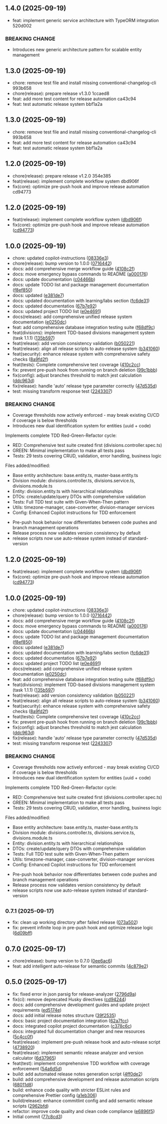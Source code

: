 ## 1.4.0 (2025-09-19)

- feat: implement generic service architecture with TypeORM integration 520d002

### BREAKING CHANGE

- Introduces new generic architecture pattern for scalable entity management

## 1.3.0 (2025-09-19)

- chore: remove test file and install missing conventional-changelog-cli 993b658
- chore(release): prepare release v1.3.0 1ccaed8
- feat: add more test content for release automation ca43c94
- feat: test automatic release system bbf1a2a

## 1.3.0 (2025-09-19)

- chore: remove test file and install missing conventional-changelog-cli 993b658
- feat: add more test content for release automation ca43c94
- feat: test automatic release system bbf1a2a

## 1.2.0 (2025-09-19)

- chore(release): prepare release v1.2.0 354e385
- feat(release): implement complete workflow system dbd906f
- fix(core): optimize pre-push hook and improve release automation cd94773

## 1.2.0 (2025-09-19)

- feat(release): implement complete workflow system ([dbd906f](https://github-privato/awesomecit/todo/commit/dbd906f))
- fix(core): optimize pre-push hook and improve release automation ([cd94773](https://github-privato/awesomecit/todo/commit/cd94773))

## 1.0.0 (2025-09-19)

- chore: updated copilot-instructions ([08336e3](https://github-privato/awesomecit/todo/commit/08336e3))
- chore(release): bump version to 1.0.0 ([0716442](https://github-privato/awesomecit/todo/commit/0716442))
- docs: add comprehensive merge workflow guide ([4108c2f](https://github-privato/awesomecit/todo/commit/4108c2f))
- docs: move emergency bypass commands to README ([a000176](https://github-privato/awesomecit/todo/commit/a000176))
- docs: update documentation ([c04466b](https://github-privato/awesomecit/todo/commit/c04466b))
- docs: update TODO list and package management documentation ([f8ef850](https://github-privato/awesomecit/todo/commit/f8ef850))
- docs: updated ([e381de7](https://github-privato/awesomecit/todo/commit/e381de7))
- docs: updated documentation with learning/labs section ([fc6de31](https://github-privato/awesomecit/todo/commit/fc6de31))
- docs: updated documentatios ([67b7e92](https://github-privato/awesomecit/todo/commit/67b7e92))
- docs: updated project TODO list ([e0e4691](https://github-privato/awesomecit/todo/commit/e0e4691))
- docs(release): add comprehensive unified release system documentation ([e0250dc](https://github-privato/awesomecit/todo/commit/e0250dc))
- feat: add comprehensive database integration testing suite ([f68df9c](https://github-privato/awesomecit/todo/commit/f68df9c))
- feat(divisions): implement TDD-based divisions management system (task 1.1.1) ([135b597](https://github-privato/awesomecit/todo/commit/135b597))
- feat(release): add version consistency validation ([b050221](https://github-privato/awesomecit/todo/commit/b050221))
- feat(release): align all release scripts to auto-release system ([b341060](https://github-privato/awesomecit/todo/commit/b341060))
- feat(security): enhance release system with comprehensive safety checks ([8a9fd2f](https://github-privato/awesomecit/todo/commit/8a9fd2f))
- feat(tests): Complete comprehensive test coverage ([410c2cc](https://github-privato/awesomecit/todo/commit/410c2cc))
- fix: prevent pre-push hook from running on branch deletion ([99c1bbb](https://github-privato/awesomecit/todo/commit/99c1bbb))
- fix(config): adjust branches threshold to match jest calculation ([ddc963d](https://github-privato/awesomecit/todo/commit/ddc963d))
- fix(release): handle 'auto' release type parameter correctly ([47d535d](https://github-privato/awesomecit/todo/commit/47d535d))
- test: missing transform response test ([2243307](https://github-privato/awesomecit/todo/commit/2243307))

### BREAKING CHANGE

- Coverage thresholds now actively enforced - may break existing CI/CD if coverage is below thresholds
- Introduces new dual identification system for entities (uuid + code)

Implements complete TDD Red-Green-Refactor cycle:

- RED: Comprehensive test suite created first (divisions.controller.spec.ts)
- GREEN: Minimal implementation to make all tests pass
- Tests: 29 tests covering CRUD, validation, error handling, business logic

Files added/modified:

- Base entity architecture: base.entity.ts, master-base.entity.ts
- Division module: divisions.controller.ts, divisions.service.ts, divisions.module.ts
- Entity: division.entity.ts with hierarchical relationships
- DTOs: create/update/query DTOs with comprehensive validation
- Tests: Full TDD test suite with Given-When-Then pattern
- Utils: timezone-manager, case-converter, division-manager services
- Config: Enhanced Copilot instructions for TDD enforcement

* Pre-push hook behavior now differentiates between
  code pushes and branch management operations
* Release process now validates version consistency by default
* release scripts now use auto-release system instead of standard-version

## 1.2.0 (2025-09-19)

- feat(release): implement complete workflow system ([dbd906f](https://github-privato/awesomecit/todo/commit/dbd906f))
- fix(core): optimize pre-push hook and improve release automation ([cd94773](https://github-privato/awesomecit/todo/commit/cd94773))

## 1.0.0 (2025-09-19)

- chore: updated copilot-instructions ([08336e3](https://github-privato/awesomecit/todo/commit/08336e3))
- chore(release): bump version to 1.0.0 ([0716442](https://github-privato/awesomecit/todo/commit/0716442))
- docs: add comprehensive merge workflow guide ([4108c2f](https://github-privato/awesomecit/todo/commit/4108c2f))
- docs: move emergency bypass commands to README ([a000176](https://github-privato/awesomecit/todo/commit/a000176))
- docs: update documentation ([c04466b](https://github-privato/awesomecit/todo/commit/c04466b))
- docs: update TODO list and package management documentation ([f8ef850](https://github-privato/awesomecit/todo/commit/f8ef850))
- docs: updated ([e381de7](https://github-privato/awesomecit/todo/commit/e381de7))
- docs: updated documentation with learning/labs section ([fc6de31](https://github-privato/awesomecit/todo/commit/fc6de31))
- docs: updated documentatios ([67b7e92](https://github-privato/awesomecit/todo/commit/67b7e92))
- docs: updated project TODO list ([e0e4691](https://github-privato/awesomecit/todo/commit/e0e4691))
- docs(release): add comprehensive unified release system documentation ([e0250dc](https://github-privato/awesomecit/todo/commit/e0250dc))
- feat: add comprehensive database integration testing suite ([f68df9c](https://github-privato/awesomecit/todo/commit/f68df9c))
- feat(divisions): implement TDD-based divisions management system (task 1.1.1) ([135b597](https://github-privato/awesomecit/todo/commit/135b597))
- feat(release): add version consistency validation ([b050221](https://github-privato/awesomecit/todo/commit/b050221))
- feat(release): align all release scripts to auto-release system ([b341060](https://github-privato/awesomecit/todo/commit/b341060))
- feat(security): enhance release system with comprehensive safety checks ([8a9fd2f](https://github-privato/awesomecit/todo/commit/8a9fd2f))
- feat(tests): Complete comprehensive test coverage ([410c2cc](https://github-privato/awesomecit/todo/commit/410c2cc))
- fix: prevent pre-push hook from running on branch deletion ([99c1bbb](https://github-privato/awesomecit/todo/commit/99c1bbb))
- fix(config): adjust branches threshold to match jest calculation ([ddc963d](https://github-privato/awesomecit/todo/commit/ddc963d))
- fix(release): handle 'auto' release type parameter correctly ([47d535d](https://github-privato/awesomecit/todo/commit/47d535d))
- test: missing transform response test ([2243307](https://github-privato/awesomecit/todo/commit/2243307))

### BREAKING CHANGE

- Coverage thresholds now actively enforced - may break existing CI/CD if coverage is below thresholds
- Introduces new dual identification system for entities (uuid + code)

Implements complete TDD Red-Green-Refactor cycle:

- RED: Comprehensive test suite created first (divisions.controller.spec.ts)
- GREEN: Minimal implementation to make all tests pass
- Tests: 29 tests covering CRUD, validation, error handling, business logic

Files added/modified:

- Base entity architecture: base.entity.ts, master-base.entity.ts
- Division module: divisions.controller.ts, divisions.service.ts, divisions.module.ts
- Entity: division.entity.ts with hierarchical relationships
- DTOs: create/update/query DTOs with comprehensive validation
- Tests: Full TDD test suite with Given-When-Then pattern
- Utils: timezone-manager, case-converter, division-manager services
- Config: Enhanced Copilot instructions for TDD enforcement

* Pre-push hook behavior now differentiates between
  code pushes and branch management operations
* Release process now validates version consistency by default
* release scripts now use auto-release system instead of standard-version

## <small>0.7.1 (2025-09-17)</small>

- fix: clean up working directory after failed release ([073a502](https://github-privato/awesomecit/todo/commit/073a502))
- fix: prevent infinite loop in pre-push hook and optimize release logic ([6d09bff](https://github-privato/awesomecit/todo/commit/6d09bff))

## 0.7.0 (2025-09-17)

- chore(release): bump version to 0.7.0 ([0ee6ac6](https://github-privato/awesomecit/todo/commit/0ee6ac6))
- feat: add intelligent auto-release for semantic commits ([4c879e2](https://github-privato/awesomecit/todo/commit/4c879e2))

## 0.5.0 (2025-09-17)

- fix: fixed error in json parsig for release-analyzer ([2796d9a](https://github-privato/awesomecit/todo/commit/2796d9a))
- fix(ci): remove deprecated Husky directives ([cd94244](https://github-privato/awesomecit/todo/commit/cd94244))
- docs: add comprehensive development guides and update project requirements ([ed5174e](https://github-privato/awesomecit/todo/commit/ed5174e))
- docs: add initial release notes structure ([39f2535](https://github-privato/awesomecit/todo/commit/39f2535))
- docs: basic project documentation integration ([62a7fcc](https://github-privato/awesomecit/todo/commit/62a7fcc))
- docs: integrated copilot project documentation ([c378c6c](https://github-privato/awesomecit/todo/commit/c378c6c))
- docs: integrated full documentation changer and new resources ([5c4cc0f](https://github-privato/awesomecit/todo/commit/5c4cc0f))
- feat(release): implement pre-push release hook and auto-release script ([4738920](https://github-privato/awesomecit/todo/commit/4738920))
- feat(release): implement semantic release analyzer and version calculator ([6d37965](https://github-privato/awesomecit/todo/commit/6d37965))
- feat(test): implement comprehensive TDD workflow with coverage enforcement ([54a6d5d](https://github-privato/awesomecit/todo/commit/54a6d5d))
- build: add automated release notes generation script ([4ff0de2](https://github-privato/awesomecit/todo/commit/4ff0de2))
- build: add comprehensive development and release automation scripts ([68011d8](https://github-privato/awesomecit/todo/commit/68011d8))
- build: enhance code quality with stricter ESLint rules and comprehensive Prettier config ([a1eb306](https://github-privato/awesomecit/todo/commit/a1eb306))
- build(release): enhance commitlint config and add semantic release scripts ([2962bfd](https://github-privato/awesomecit/todo/commit/2962bfd))
- refactor: improve code quality and clean code compliance ([e6896f5](https://github-privato/awesomecit/todo/commit/e6896f5))
- Initial commit ([77c8cd3](https://github-privato/awesomecit/todo/commit/77c8cd3))
